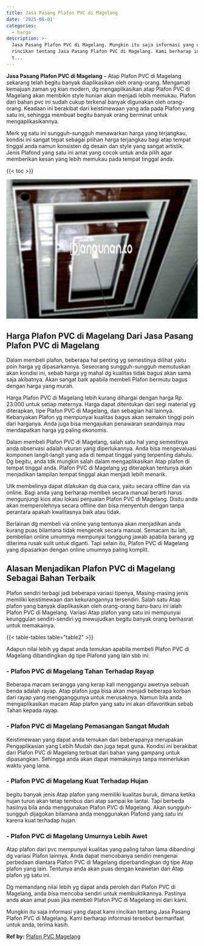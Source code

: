 ```yaml
---
title: Jasa Pasang Plafon PVC di Magelang
date: '2025-08-01'
categories:
  - harga
description: >-
  Jasa Pasang Plafon PVC di Magelang. Mungkin itu saja informasi yang dapat kami
  rincikan tentang Jasa Pasang Plafon PVC di Magelang. Kami berharap informasi
  t...
---
```


**Jasa Pasang Plafon PVC di Magelang** – Atap Plafon PVC di Magelang sekarang telah begitu banyak diaplikasikan oleh orang-orang. Mengamati kemajuan zaman yg kian modern, dg mengaplikasikan atap Plafon PVC di Magelang akan membikin style hunian akan menjadi lebih memukau. Plafon dari bahan pvc ini sudah cukup terkenal banyak digunakan oleh orang-orang. Keadaan ini berakibat dari keistimewaan yang ada pada Plafon yang satu ini, sehingga membuat begitu banyak orang berminat untuk mengaplikasikannya.

Merk yg satu ini sungguh-sungguh menawarkan harga yang terjangkau, kondisi ini sangat tepat sebagai pilihan harga terjangkau bagi atap tempat tinggal anda namun konsisten dg desain dan style yang sangat artistik. Jenis Plafond yang satu ini amat yang cocok untuk anda pilih agar memberikan kesan yang lebih memukau pada tempat tinggal anda.

{{< toc >}}

![Jasa Pasang Plafon PVC di Magelang](/images/flafond-pvc-murah10.png)

## Harga Plafon PVC di Magelang Dari Jasa Pasang Plafon PVC di Magelang

Dalam membeli plafon, beberapa hal penting yg semestinya dilihat yaitu poin harga yg dipasarkannya. Seseorang sungguh-sungguh memutuskan akan kondisi ini, sebab harga yg mahal dg kualitas tidak bagus akan sama saja akibatnya. Akan sangat baik apabila membeli Plafon bermutu bagus dengan harga yang murah.

Harga Plafon PVC di Magelang lebih kurang dihargai dengan harga Rp. 23.000 untuk setiap meternya. Harga dapat ditentukan dari segi material yg diterapkan, tipe Plafon PVC di Magelang, dan sebagian hal lainnya. Kebanyakan Plafon yg mempunyai kualitas bagus akan semakin tinggi poin dari harganya. Anda juga bisa mengajukan penawaran seandainya mau mendapatkan harga yg paling ekonomis.

Dalam membeli Plafon PVC di Magelang, salah satu hal yang semestinya anda observasi adalah ukuran yang diperlukannya. Anda bisa mengevaluasi komponen langit-langit yang ada di tempat tinggal yang terpenting dahulu. Dg begitu, anda tdk mungkin salah dalam mengaplikasikan Atap plafon di tempat tinggal anda. Plafon PVC di Magelang yg diterapkan tentunya akan menjadikan tampilan tempat tinggal akan menjadi lebih menarik.

Utk membelinya dapat dilakukan dg dua cara, yaitu secara offline dan via online. Bagi anda yang berharap membeli secara manual berarti harus mengunjungi kios atau lokasi penjualan Plafon PVC di Magelang. Disitu anda akan memperolehnya secara offline dan bisa menyentuh dengan tanpa perantara apakah kwalitasnya baik atau tidak.

Berlainan dg membeli via online yang tentunya akan menjadikan anda kurang puas bilamana tidak mengecek secara manual. Semacam itu lah, pembelian online umumnya mempunyai tanggung jawab apabila barang yg diterima rusak sulit untuk diganti. Tapi selain itu, Plafon PVC di Magelang yang dipasarkan dengan online umumnya paling komplit.

## Alasan Menjadikan Plafon PVC di Magelang Sebagai Bahan Terbaik

Plafon sendiri terbagi jadi beberapa variasi tipenya, Masing-masing jenis memiliki keistimewaan dan kekurangannya tersendiri. Salah satu Atap plafon yang banyak diaplikasikan oleh orang-orang baru-baru ini ialah Plafon PVC di Magelang. Variasi Atap plafon yang satu ini mempunyai keunggulan sendiri-sendiri yg mewujudkan begitu banyak orang berhasrat untuk memakainya.

{{< table-tables table="table2" >}}

Adapun nilai lebih yg dapat anda temukan apabila membeli Plafon PVC di Magelang dibandingkan dg tipe Plafond yang lain sbb ini:

### \- Plafon PVC di Magelang Tahan Terhadap Rayap

Beberapa macam serangga yang kerap kali menggangu awetnya sebuah benda adalah rayap. Atap plafon juga bisa akan menjadi beberapa korban dari rayap yang mengganggunya untuk merusaknya. Namun bila anda mengaplikasikan macam Atap plafon yang satu ini akan difavoritkan sebab Tahan kepada rayap.

### \- Plafon PVC di Magelang Pemasangan Sangat Mudah

Keistimewaan yang dapat anda temukan dari beberapanya merupakan Pengaplikasian yang Lebih Mudah dan juga tepat guna. Kondisi ini berakibat dari Plafon PVC di Magelang terbuat dari bahan yang gampang untuk dipasangkan. Sehingga anda akan dapat memakainya tanpa memerlukan waktu yang lama.

### \- Plafon PVC di Magelang Kuat Terhadap Hujan

begitu banyak jenis Atap plafon yang memiliki kualitas buruk, dimana ketika hujan turun akan tetap tembus dari atap sampai ke lantai. Tapi berbeda hasilnya bila anda menggunakan Plafon PVC di Magelang. Akan sungguh-sungguh dijagokan bilamana anda menggunakan Plafond yang satu ini karena kuat terhadap hujan.

### \- Plafon PVC di Magelang Umurnya Lebih Awet

Atap plafon dari pvc mempunyai kualitas yang paling tahan lama dibandingi dg variasi Plafon lainnya. Anda dapat mencobanya sendiri mengenai perbedaan diantara Plafon PVC di Magelang diperbandingkan dg tipe Atap plafon yang lain. Tentunya anda akan puas dengan keawetan dari Atap plafon yg satu ini.

Dg memandang nilai lebih yg dapat anda peroleh dari Plafon PVC di Magelang, anda bisa mencoba sendiri untuk membuktikannya. Pastinya anda akan amat puas jika membeli Plafon PVC di Magelang ini dari kami.

Mungkin itu saja informasi yang dapat kami rincikan tentang Jasa Pasang Plafon PVC di Magelang. Kami berharap informasi tersebut bermanfaat untuk anda, terima kasih.

**Ref by:** [Plafon PVC Magelang](https://id.wikipedia.org/wiki/Plafon)

